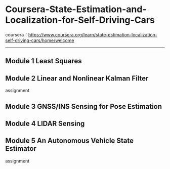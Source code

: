 # Coursera-State-Estimation-and-Localization-for-Self-Driving-Cars
coursera：https://www.coursera.org/learn/state-estimation-localization-self-driving-cars/home/welcome

---



## Module 1 Least Squares

## Module 2 Linear and Nonlinear Kalman Filter

assignment

## Module 3 GNSS/INS Sensing for Pose Estimation

## Module 4 LIDAR Sensing

## Module 5 An Autonomous Vehicle State Estimator

assignment

